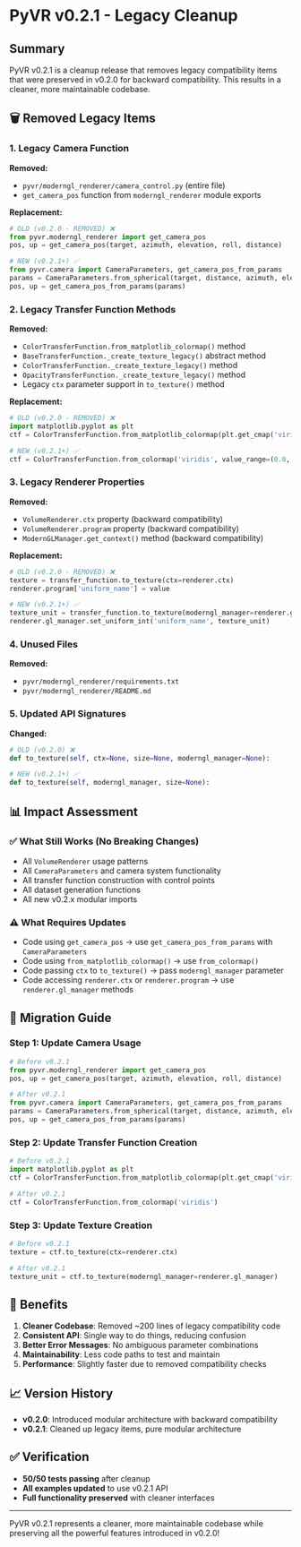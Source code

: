 # PyVR v0.2.1 - Legacy Cleanup

## Summary

PyVR v0.2.1 is a cleanup release that removes legacy compatibility items that were preserved in v0.2.0 for backward compatibility. This results in a cleaner, more maintainable codebase.

## 🗑️ Removed Legacy Items

### 1. **Legacy Camera Function**
**Removed:**
- `pyvr/moderngl_renderer/camera_control.py` (entire file)
- `get_camera_pos` function from `moderngl_renderer` module exports

**Replacement:**
```python
# OLD (v0.2.0 - REMOVED) ❌
from pyvr.moderngl_renderer import get_camera_pos
pos, up = get_camera_pos(target, azimuth, elevation, roll, distance)

# NEW (v0.2.1+) ✅
from pyvr.camera import CameraParameters, get_camera_pos_from_params
params = CameraParameters.from_spherical(target, distance, azimuth, elevation, roll)
pos, up = get_camera_pos_from_params(params)
```

### 2. **Legacy Transfer Function Methods**
**Removed:**
- `ColorTransferFunction.from_matplotlib_colormap()` method
- `BaseTransferFunction._create_texture_legacy()` abstract method
- `ColorTransferFunction._create_texture_legacy()` method  
- `OpacityTransferFunction._create_texture_legacy()` method
- Legacy `ctx` parameter support in `to_texture()` method

**Replacement:**
```python
# OLD (v0.2.0 - REMOVED) ❌
import matplotlib.pyplot as plt
ctf = ColorTransferFunction.from_matplotlib_colormap(plt.get_cmap('viridis'))

# NEW (v0.2.1+) ✅
ctf = ColorTransferFunction.from_colormap('viridis', value_range=(0.0, 1.0))
```

### 3. **Legacy Renderer Properties**
**Removed:**
- `VolumeRenderer.ctx` property (backward compatibility)
- `VolumeRenderer.program` property (backward compatibility)  
- `ModernGLManager.get_context()` method (backward compatibility)

**Replacement:**
```python
# OLD (v0.2.0 - REMOVED) ❌
texture = transfer_function.to_texture(ctx=renderer.ctx)
renderer.program['uniform_name'] = value

# NEW (v0.2.1+) ✅
texture_unit = transfer_function.to_texture(moderngl_manager=renderer.gl_manager)
renderer.gl_manager.set_uniform_int('uniform_name', texture_unit)
```

### 4. **Unused Files**
**Removed:**
- `pyvr/moderngl_renderer/requirements.txt`
- `pyvr/moderngl_renderer/README.md`

### 5. **Updated API Signatures**
**Changed:**
```python
# OLD (v0.2.0) ❌
def to_texture(self, ctx=None, size=None, moderngl_manager=None):

# NEW (v0.2.1+) ✅  
def to_texture(self, moderngl_manager, size=None):
```

## 📊 Impact Assessment

### ✅ **What Still Works (No Breaking Changes)**
- All `VolumeRenderer` usage patterns
- All `CameraParameters` and camera system functionality
- All transfer function construction with control points
- All dataset generation functions
- All new v0.2.x modular imports

### ⚠️ **What Requires Updates**
- Code using `get_camera_pos` → use `get_camera_pos_from_params` with `CameraParameters`
- Code using `from_matplotlib_colormap()` → use `from_colormap()` 
- Code passing `ctx` to `to_texture()` → pass `moderngl_manager` parameter
- Code accessing `renderer.ctx` or `renderer.program` → use `renderer.gl_manager` methods

## 🔧 Migration Guide

### Step 1: Update Camera Usage
```python
# Before v0.2.1
from pyvr.moderngl_renderer import get_camera_pos
pos, up = get_camera_pos(target, azimuth, elevation, roll, distance)

# After v0.2.1  
from pyvr.camera import CameraParameters, get_camera_pos_from_params
params = CameraParameters.from_spherical(target, distance, azimuth, elevation, roll)
pos, up = get_camera_pos_from_params(params)
```

### Step 2: Update Transfer Function Creation
```python
# Before v0.2.1
import matplotlib.pyplot as plt
ctf = ColorTransferFunction.from_matplotlib_colormap(plt.get_cmap('viridis'))

# After v0.2.1
ctf = ColorTransferFunction.from_colormap('viridis')
```

### Step 3: Update Texture Creation
```python
# Before v0.2.1
texture = ctf.to_texture(ctx=renderer.ctx)

# After v0.2.1
texture_unit = ctf.to_texture(moderngl_manager=renderer.gl_manager)
```

## 🎯 Benefits

1. **Cleaner Codebase**: Removed ~200 lines of legacy compatibility code
2. **Consistent API**: Single way to do things, reducing confusion
3. **Better Error Messages**: No ambiguous parameter combinations
4. **Maintainability**: Less code paths to test and maintain
5. **Performance**: Slightly faster due to removed compatibility checks

## 📈 Version History

- **v0.2.0**: Introduced modular architecture with backward compatibility
- **v0.2.1**: Cleaned up legacy items, pure modular architecture

## ✅ Verification

- **50/50 tests passing** after cleanup
- **All examples updated** to use v0.2.1 API
- **Full functionality preserved** with cleaner interfaces

---

PyVR v0.2.1 represents a cleaner, more maintainable codebase while preserving all the powerful features introduced in v0.2.0!